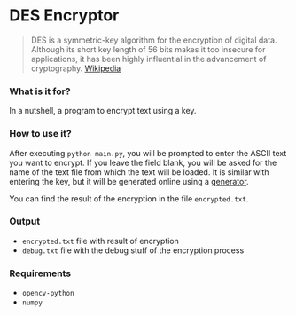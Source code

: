 # DES Encryptor

> DES is a symmetric-key algorithm for the encryption of digital data. Although its short key length of 56 bits makes it too insecure for applications,
> it has been highly influential in the advancement of cryptography. [Wikipedia]


### What is it for?
In a nutshell, a program to encrypt text using a key.


### How to use it?
After executing `python main.py`, you will be prompted to enter the ASCII text you want to encrypt. If you leave the field blank, you will be asked for
the name of the text file from which the text will be loaded. It is similar with entering the key, but it will be generated online using a [generator].

You can find the result of the encryption in the file `encrypted.txt`.

### Output
- `encrypted.txt` file with result of encryption
- `debug.txt` file with the debug stuff of the encryption process

### Requirements
- `opencv-python`
- `numpy`

[Wikipedia]:<https://en.wikipedia.org/wiki/Data_Encryption_Standard>
[generator]:<https://github.com/D4VOS/true-random-number-generator>